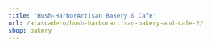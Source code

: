 ```yaml
---
title: "Hush-HarborArtisan Bakery & Cafe"
url: /atascadero/hush-harborartisan-bakery-and-cafe-2/
shop: bakery
---
```

